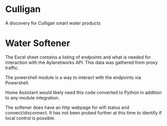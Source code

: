 # Culligan
A discovery for Culligan smart water products

# Water Softener
The Excel sheet contains a listing of endpoints and what is needed for interaction with the Aylanetworks API. This data was gathered from proxy traffic. 

The powershell module is a way to interact with the endpoints via Powershell.

Home Assistant would likely need this code converted to Python in addition to any module integration.

The softener does have an http webpage for wifi status and connect/disconnect. It has not been probed further at this time to identify if local control is possible.
